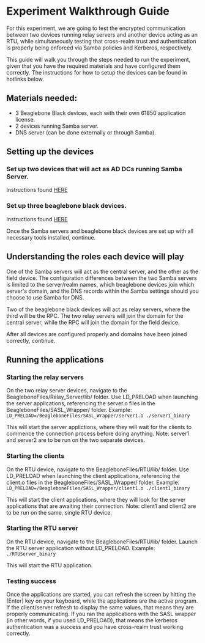 # Experiment Walkthrough Guide
For this experiment, we are going to test the encrypted communication between two devices running relay servers and another device acting as an RTU, while simultaneously testing that cross-realm trust and authentication is properly being enforced via Samba policies and Kerberos, respectively.  

This guide will walk you through the steps needed to run the experiment, given that you have the required materials and have configured them correctly. The instructions for how to setup the devices can be found in hotlinks below.  

## Materials needed: 
* 3 Beaglebone Black devices, each with their own 61850 application license. 
* 2 devices running Samba server. 
* DNS server (can be done externally or through Samba). 

## Setting up the devices
### Set up two devices that will act as AD DCs running Samba Server. 
Instructions found [HERE](./installation.md#samba-server)

### Set up three beaglebone black devices.
Instructions found [HERE](./installation.md#beaglebone-black)

Once the Samba servers and beaglebone black devices are set up with all necessary tools installed, continue.

## Understanding the roles each device will play
One of the Samba servers will act as the central server, and the other as the field device. The configuration differences between the two Samba servers is limited to the server/realm names, which beaglebone devices join which server's domain, and the DNS records within the Samba settings should you choose to use Samba for DNS. 

Two of the beaglebone black devices will act as relay servers, where the third will be the RPC. The two relay servers will join the domain for the central server, while the RPC will join the domain for the field device. 

After all devices are configured properly and domains have been joined correctly, continue. 

## Running the applications
### Starting the relay servers
On the two relay server devices, navigate to the BeagleboneFiles/Relay_Server/lib/ folder.
Use LD_PRELOAD when launching the server applications, referencing the server.o files in the BeagleboneFiles/SASL_Wrapper/ folder. 
Example: `LD_PRELOAD=/BeagleboneFiles/SASL_Wrapper/server1.o ./server1_binary`

This will start the server applictions, where they will wait for the clients to commence the connection process before doing anything. 
Note: server1 and server2 are to be run on the two separate devices.

### Starting the clients
On the RTU device, navigate to the BeagleboneFiles/RTU/lib/ folder. 
Use LD_PRELOAD when launching the client applications, referencing the client.o files in the BeagleboneFiles/SASL_Wrapper/ folder. 
Example: `LD_PRELOAD=/BeagleboneFiles/SASL_Wrapper/client1.o ./client1_binary`

This will start the client applications, where they will look for the server applications that are awaiting their connection. 
Note: client1 and client2 are to be run on the same, single RTU device. 

### Starting the RTU server
On the RTU device, navigate to the BeagleboneFiles/RTU/lib/ folder. 
Launch the RTU server application without LD_PRELOAD. 
Example: `./RTUServer_binary`

This will start the RTU application.

### Testing success
Once the applications are started, you can refresh the screen by hitting the [Enter] key on your keyboard, while the applications are the active program. If the client/server refresh to display the same values, that means they are properly communicating. If you ran the applications with the SASL wrapper (in other words, if you used LD_PRELOAD), that means the kerberos authentication was a success and you have cross-realm trust working correctly.
